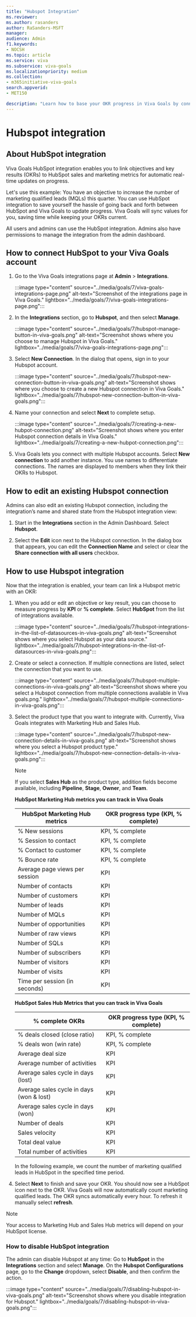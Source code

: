 ```yaml
---
title: "Hubspot Integration"
ms.reviewer: 
ms.author: rasanders
author: RaSanders-MSFT
manager:
audience: Admin
f1.keywords:
- NOCSH
ms.topic: article
ms.service: viva
ms.subservice: viva-goals
ms.localizationpriority: medium
ms.collection:  
- m365initiative-viva-goals
search.appverid:
- MET150

description: "Learn how to base your OKR progress in Viva Goals by connecting with significant HubSpot metrics."
---
```


# Hubspot integration

## About HubSpot integration
    
Viva Goals HubSpot integration enables you to link objectives and key results (OKRs) to HubSpot sales and marketing metrics for automatic real-time updates on progress. 

Let's use this example: You have an objective to increase the number of marketing qualified leads (MQLs) this quarter. You can use HubSpot integration to save yourself the hassle of going back and forth between HubSpot and Viva Goals to update progress. Viva Goals will sync values for you, saving time while keeping your OKRs current.
    
All users and admins can use the HubSpot integration. Admins also have permissions to manage the integration from the admin dashboard.

## How to connect HubSpot to your Viva Goals account

1. Go to the Viva Goals integrations page at **Admin** > **Integrations**.  
    
    :::image type="content" source="../media/goals/7/viva-goals-integrations-page.png" alt-text="Screenshot of the integrations page in Viva Goals." lightbox="../media/goals/7/viva-goals-integrations-page.png":::

2. In the **Integrations** section, go to **Hubspot**, and then select **Manage**.

    :::image type="content" source="../media/goals/7/hubspot-manage-button-in-viva-goals.png" alt-text="Screenshot shows where you choose to manage Hubspot in Viva Goals." lightbox="../media/goals/7/viva-goals-integrations-page.png":::

3. Select **New Connection**. In the dialog that opens, sign in to your Hubspot account.
    
    :::image type="content" source="../media/goals/7/hubspot-new-connection-button-in-viva-goals.png" alt-text="Screenshot shows where you choose to create a new Hubspot connection in Viva Goals." lightbox="../media/goals/7/hubspot-new-connection-button-in-viva-goals.png":::

4. Name your connection and select **Next** to complete setup.
    
    :::image type="content" source="../media/goals/7/creating-a-new-hubpot-connection.png" alt-text="Screenshot shows where you enter Hubspot connection details in Viva Goals." lightbox="../media/goals/7/creating-a-new-hubpot-connection.png":::

5. Viva Goals lets you connect with multiple Hubspot accounts. Select **New connection** to add another instance. You use names to differentiate connections. The names are displayed to members when they link their OKRs to Hubspot.

## How to edit an existing Hubspot connection

Admins can also edit an existing Hubspot connection, including the integration’s name and shared state  from the Hubspot integration view: 

1. Start in the **Integrations** section in the Admin Dashboard. Select **Hubspot**.  

2. Select the **Edit** icon next to the Hubspot connection. In the dialog box that appears, you can edit the **Connection Name** and select or clear the **Share connection with all users** checkbox.

## How to use Hubspot integration

Now that the integration is enabled, your team can link a Hubspot metric with an OKR:

1. When you add or edit an objective or key result, you can choose to measure progress by **KPI** or **% complete**. Select **HubSpot** from the list of integrations available.
    
    :::image type="content" source="../media/goals/7/hubspot-integrations-in-the-list-of-datasources-in-viva-goals.png" alt-text="Screenshot shows where you select Hubspot as your data source." lightbox="../media/goals/7/hubspot-integrations-in-the-list-of-datasources-in-viva-goals.png":::

2. Create or select a connection. If multiple connections are listed, select the connection that you want to use.
    
    :::image type="content" source="../media/goals/7/hubspot-multiple-connections-in-viva-goals.png" alt-text="Screenshot shows where you select a Hubspot connection from multiple connections available in Viva goals.png." lightbox="../media/goals/7/hubspot-multiple-connections-in-viva-goals.png":::

3. Select the product type that you want to integrate with. Currently, Viva Goals integrates with Marketing Hub and Sales Hub.
    
    :::image type="content" source="../media/goals/7/hubspot-new-connection-details-in-viva-goals.png" alt-text="Screenshot shows where you select a Hubspot product type." lightbox="../media/goals/7/hubspot-new-connection-details-in-viva-goals.png":::

    > [!NOTE]
    > If you select **Sales Hub** as the product type, addition fields become available, including **Pipeline**, **Stage**, **Owner**, and **Team**.

    **HubSpot Marketing Hub metrics you can track in Viva Goals**

    | HubSpot Marketing Hub metrics | OKR progress type (KPI, % complete) |
    |---------|---------|
    | % New sessions | KPI, % complete |
    | % Session to contact | KPI, % complete |
    | % Contact to customer | KPI, % complete |
    | % Bounce rate | KPI, % complete |
    | Average page views per session | KPI |
    | Number of contacts | KPI |
    | Number of customers | KPI |
    | Number of leads | KPI |
    | Number of MQLs | KPI |
    | Number of opportunities | KPI |
    | Number of raw views | KPI |
    | Number of SQLs | KPI |
    | Number of subscribers | KPI |
    | Number of visitors | KPI |
    | Number of visits | KPI |
    | Time per session (in seconds) | KPI |

    **HubSpot Sales Hub Metrics that you can track in Viva Goals**

    | % complete OKRs | OKR progress type (KPI, % complete) |
    |---------|---------|
    | % deals closed (close ratio) | KPI, % complete |
    | % deals won (win rate) | KPI, % complete |
    | Average deal size | KPI |
    | Average number of activities | KPI |
    | Average sales cycle in days (lost) | KPI |
    | Average sales cycle in days (won & lost) | KPI |
    | Average sales cycle in days (won) | KPI |
    | Number of deals | KPI |
    | Sales velocity | KPI |
    | Total deal value | KPI |
    | Total number of activities | KPI |

    In the following example, we count the number of marketing qualified leads in HubSpot in the specified time period.

4. Select **Next** to finish and save your OKR. You should now see a HubSpot icon next to the OKR. Viva Goals will now automatically count marketing qualified leads. The OKR syncs automatically every hour. To refresh it manually select **refresh**.

> [!NOTE]
> Your access to Marketing Hub and Sales Hub metrics will depend on your HubSpot license.

### How to disable HubSpot integration 
The admin can disable Hubspot at any time: Go to **HubSpot** in the **Integrations** section and select **Manage**. On the **Hubspot Configurations** page, go to the **Change** dropdown, select **Disable**, and then confirm the action.
    
:::image type="content" source="../media/goals/7/disabling-hubspot-in-viva-goals.png" alt-text="Screenshot shows where you disable integration for Hubspot." lightbox="../media/goals/7/disabling-hubspot-in-viva-goals.png"::: 

